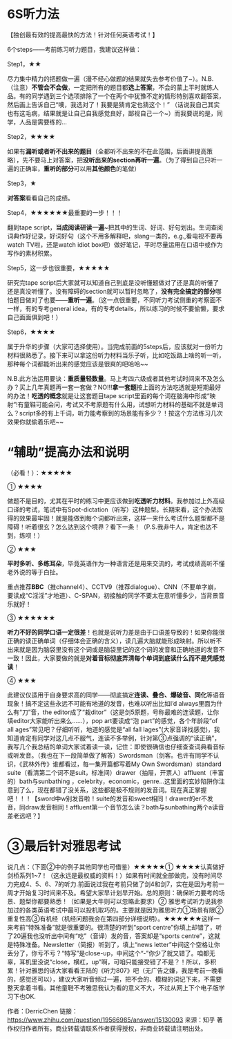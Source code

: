 
# 6S听力法

【独创最有效的提高最快的方法！针对任何英语考试！】

6个steps——考前练习听力题目，我建议这样做：

Step1，★★

尽力集中精力的把题做一遍（漫不经心做题的结果就失去参考价值了~）。N.B.（注意）**不管会不会做**，一定把所有的题目都**选上答案**，不会的蒙上平时就练人品。有的同学遇到三个选项排除了一个在两个中犹豫不定的情形特别喜欢翻答案，然后画上告诉自己“噢，我选对了！我要是猜肯定也猜这个！” （话说我自己其实也有这毛病，结果就是让自己自我感觉良好，鄙视自己一个~）而我要说的是，同学，人品是需要练的…

Step2，★★★★

如果有**漏听或者听不出来的题目**（全都听不出来的不在此范围，后面讲提高策略），先不要马上对答案，把**没听出来的section再听一遍**。（为了得到自己只听一遍的正确率，**重听的部分**可以用**其他颜色**的笔做）

Step3，★

**对答案**看看自己的成绩。

Step4，★★★★★★最重要的一步！！！

翻到tape script，**当成阅读研读一遍**~把其中的生词、好词、好句划出。生词查阅词典作好记录，好词好句（这个不用多解释吧，slang一类的，e.g.,看电视不要再watch TV啦，还是watch idiot box吧）做好笔记，平时尽量运用在口语中或作为写作的素材积累。

Step5，这一步也很重要，★★★★★    

研究完tape script后大家就可以知道自己到底是没听懂题做对了还是真的听懂了还是真没听懂了。没有障碍的section就可以暂时忽略了，**没有完全搞定的部分**哪怕题目做对了也要——**重听一遍**。（这一点很重要，不同听力考试侧重的考察面不一样，有的专考general idea，有的专考details，所以练习的时候不要偷懒，要求自己面面俱到吧！）

Step6，★★★★

属于升华的步骤（大家可选择使用）。当完成前面的5steps后，应该就对一份听力材料很熟悉了。接下来可以拿这份听力材料当乐子听，比如吃饭路上啥的听一听，那种每个词都能听出来的感觉应该是很爽的吧哈哈~~

N.B.此方法运用要诀：**重质量轻数量**。马上考四六级或者其他考试时间来不及怎么办？买上几年真题再一套一套做？NO!!!**拿一套题**按上面的方法吃透就是短期最好的办法！**吃透的概念**就是让这套题目tape script里面的每个词在脑海中形成“映射”!有童鞋可能会问，考试又不考原题有什么用，试想听力材料的基础不就是单词么？script多的有上千词，听力能考察到的场景能有多少？！按这个方法练习几次效果你就偷着乐吧~~

# “辅助”提高办法和说明

（必看！）：★★★★★

① ★★★★

做题不是目的，尤其在平时的练习中更应该做到**吃透听力材料**。我参加过上外高级口译的考试，笔试中有Spot-dictation（听写）这种题型。长期来看，这个办法取得的效果最牢固！就是能做到每个词都听出来，这样一来什么考试什么题型都不是障碍！听着很玄？怎么达到这个境界？看下一条！（P.S.我非牛人，肯定也达不到，练呗！）

② ★★★

**平时多听、多练耳朵**，毕竟英语作为一种语言还是用来交流的，考试成绩高听不懂老外说的等于白扯。

重点推荐**BBC**（推channel4）、CCTV9（推荐dialogue）、CNN（不要单字崩，要读成“C淫淫”才地道）、C-SPAN，初接触的同学不要太在意听懂多少，当背景音乐就好！

③ ★★★★★★

**听力不好的同学口语一定很差**！也就是说听力差是由于口语差导致的！如果你能很正确的读正确单词（仔细体会正确的含义），读几遍大脑就能形成映射。所以听不出来就是因为脑袋里没有这个词或是脑袋里记的这个词的发音和正确地道的发音不一致！因此，大家要做的就是**对着音标彻底弄清每个单词到底读什么而不是凭感觉读**！

④ ★★★

此建议仅适用于自身要求高的同学——彻底搞定**连读、叠合、爆破音、同化**等语音现象！搞不定这些永远不可能有地道的发音，也难以听出比如I’d always里面为什么有“刀”音，the editor成了“栽ditor”（这是剑5原题，号称最难的连读题，让你填editor大家能听出来么……），pop art要读成“泡 part”的感觉，各个年龄段“of all ages”常见吧？仔细听听，地道的感觉是“all fall lages”(大家音译找感觉)，我知道肯定有同学对这几点不服气，连读不多举例，针对第③点强调的“读正确”，我写几个我总结的单词大家试着读一读，记住：即使很确信也仔细查查词典看音标或听发音。（我也在下一段简单做了解答）Swordsman（剑客。也许有同学不认识，《武林外传》谁都看过，每一集开篇都写着My Own Swordsman）standard suite（看清第二个词不是suit，标准间）drawer（抽屉，开票人）affluent（丰富的）bath与sunbathing ，celebrity，economic，genre…这里面的玄妙陷阱你注意到了么，现在都错了没关系，这些都是极不规则的发音词。现在真正掌握吧！！！【sword中w别发音啦！suite的发音和sweet相同！drawer的er不发音，同draw发音相同！affluent第一个音节怎么读？bath与sunbathing两个a读音差老远吧？】

# ③最后针对雅思考试

说几点：（下面②中的例子其他同学也可借鉴）★★★★★①     ★★★★认真做好剑桥系列1~7！（这永远是最权威的资料！）如果有时间就全部做完，没有时间尽力完成4、5、6、7的听力.前面说过我在考前只做了剑4和剑7，实在是因为考前一周才开始复习时间来不及。希望大家早计划早开始。总的原则：确保听力要考的场景、题型你都要熟悉！（如果是大牛则可以忽略此要求）②     雅思考试听力说我参加过的各类英语考试中最可以投机取巧的。主要就是因为雅思听力①场景有限②重复性高③有机经（机经问题我会在第四部分详细说明）。★★★★★★这样一来考前“特殊准备”就是很重要的。很清楚的听到“sport centre”你填上却错了，听了20遍我也没听出中间有“吃”（音译）发的音，答案却是“sports centre”，这就是特殊准备。Newsletter（简报）听到了，填上“news letter”中间这个空格让你丢分了，你亏不亏？“特写”是close-up，中间这个“-”你少了就又错了。咱都无辜，耳机里没说“close，横杠，up”啊，可咱只能接受错了不是？！所以，多积累！针对雅思的话大家看看王陆的《听力807》吧（无广告之嫌，我是考前一晚看的，感觉还可以），建议大家听音频过一遍，把不会的、模糊的词记下来，不需要整天拿着书看。其他童鞋不考雅思我认为看的意义不大，不过从网上下个电子版学习下也OK.

作者：DerricChen
链接：https://www.zhihu.com/question/19566985/answer/15130093
来源：知乎
著作权归作者所有。商业转载请联系作者获得授权，非商业转载请注明出处。
